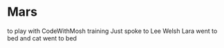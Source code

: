 # Mars
to play with CodeWithMosh training
Just spoke to Lee Welsh
Lara went to bed
and cat went to bed
